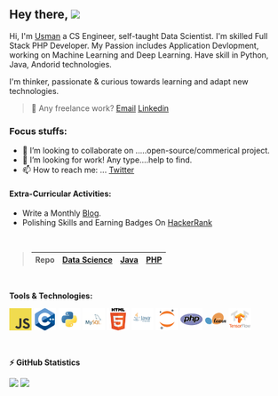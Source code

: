 ## Hey there, <img src="https://media.giphy.com/media/hvRJCLFzcasrR4ia7z/giphy.gif" width="25px">

<!--
<a href="https://www.linkedin.com/in/mohd-usman-gani-3a11031a1/">
  <img align="left" alt="Usman LinkedIN" width="22px" src="https://raw.githubusercontent.com/peterthehan/peterthehan/master/assets/linkedin.svg" />
</a>
![](https://visitor-badge.glitch.me/badge?page_id=usmanIN.usmanIN)
-->

Hi, I'm [Usman](https://usmanin.github.io/Portfolio/) a CS Engineer, self-taught Data Scientist. I'm skilled Full Stack PHP Developer. My Passion includes Application Devlopment, working on Machine Learning and Deep Learning. Have skill in Python, Java, Andorid technologies.

I'm thinker, passionate & curious towards learning and adapt new technologies. 

> 💼 Any freelance work?
      [Email](mailto:mohdusmangani95@gmail.com) 
      [Linkedin](https://www.linkedin.com/in/mohd-usman-gani-3a11031a1/)
  ### Focus stuffs:
- 👯 I’m looking to collaborate on .....open-source/commerical project.
- 🤔 I’m looking for work! Any type....help to find.
- 📫 How to reach me: ... [Twitter](https://twitter.com/95Gani)

#### Extra-Curricular Activities:
-	Write a Monthly [Blog](https://leideapad.wordpress.com).
- Polishing Skills and Earning Badges On [HackerRank](https://www.hackerrank.com/mohdusmangani95)

<br/>      
 
> | Repo | [Data Science](https://github.com/usmanIN/Data-Science/) | [Java](https://github.com/usmanIN/JAVA/) | [PHP](https://github.com/usmanIN/PHP/) |
> | --- | --- | --- | --- |
      
<br/>

**Tools & Technologies:** 

<code><img height="40" src="https://raw.githubusercontent.com/github/explore/80688e429a7d4ef2fca1e82350fe8e3517d3494d/topics/javascript/javascript.png"></code> 
<code><img height="40" src="https://raw.githubusercontent.com/github/explore/80688e429a7d4ef2fca1e82350fe8e3517d3494d/topics/cpp/cpp.png"></code>
<code><img height="40" src="https://raw.githubusercontent.com/github/explore/80688e429a7d4ef2fca1e82350fe8e3517d3494d/topics/python/python.png"></code>
<code><img height="40" src="https://raw.githubusercontent.com/github/explore/80688e429a7d4ef2fca1e82350fe8e3517d3494d/topics/mysql/mysql.png"></code>
<code><img height="40" src="https://raw.githubusercontent.com/github/explore/80688e429a7d4ef2fca1e82350fe8e3517d3494d/topics/html/html.png"></code>
<code><img height="40" src="https://raw.githubusercontent.com/github/explore/80688e429a7d4ef2fca1e82350fe8e3517d3494d/topics/java/java.png"></code>
<code><img height="40" src="https://raw.githubusercontent.com/github/explore/80688e429a7d4ef2fca1e82350fe8e3517d3494d/topics/jupyter-notebook/jupyter-notebook.png"></code>
<code><img height="40" src="https://raw.githubusercontent.com/github/explore/ccc16358ac4530c6a69b1b80c7223cd2744dea83/topics/php/php.png"></code>
<code><img height="40" src="https://raw.githubusercontent.com/github/explore/80688e429a7d4ef2fca1e82350fe8e3517d3494d/topics/scikit-learn/scikit-learn.png"></code>
<code><img height="40" src="https://raw.githubusercontent.com/github/explore/80688e429a7d4ef2fca1e82350fe8e3517d3494d/topics/tensorflow/tensorflow.png"></code>

<br/>


<!--<p align="center"> <img src="https://github-readme-stats.vercel.app/api?username=usmanIN&show_icons=true&theme=gotham" alt="usmanIN" />-->
  
<!-- GitHub stats My GitHub  -->
<b> ⚡ GitHub Statistics</b>

<p>
<!-- GitHub Stats -->
<img height="180em" src="https://github-readme-stats.vercel.app/api?username=usmanIN&show_icons=true&hide_border=true&theme=gotham" />
  
<img height="180em" src="https://github-readme-stats.vercel.app/api/top-langs/?username=usmanIN&exclude_repo=KNN-Image-Classification&show_icons=true&hide_border=true&theme=gotham&layout=compact&langs_count=8"/>
 </p>
<!--
**usmanIN/usmanIN** is a ✨ _special_ ✨ repository because its `README.md` (this file) appears on your GitHub profile.

Here are some ideas to get you started:

- 🔭 I’m currently working on ...
- 🌱 I’m currently learning ...
- 👯 I’m looking to collaborate on ...
- 🤔 I’m looking for help with ...
- 💬 Ask me about ...
- 📫 How to reach me: ...
- 😄 Pronouns: ...
- ⚡ Fun fact: ...
-->
